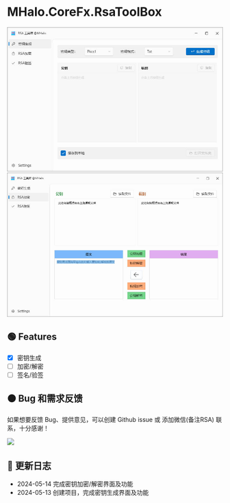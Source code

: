 # MHalo.CoreFx.RsaToolBox

![HomePage](./Assets/screenshot/home-page.jpg)  
![CryptPage](./Assets/screenshot/crypt-page.jpg)  


## 🟢  Features
- [x] 密钥生成
- [ ] 加密/解密
- [ ] 签名/验签  

## 🟠 Bug 和需求反馈
如果想要反馈 Bug、提供意见，可以创建 Github issue 或 添加微信(备注RSA) 联系，十分感谢！ 

<img src="https://user-images.githubusercontent.com/19524115/224662425-0b5223ca-e775-4331-8250-0779fd02c640.JPG" height="320">

## 🔵 更新日志
- 2024-05-14
完成密钥加密/解密界面及功能
- 2024-05-13
创建项目，完成密钥生成界面及功能
